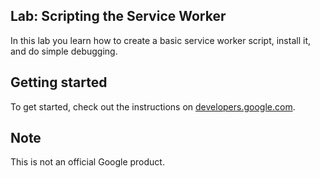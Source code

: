 ## Lab: Scripting the Service Worker

In this lab you learn how to create a basic service worker script, install it, and do simple debugging.

## Getting started

To get started, check out the instructions on [developers.google.com](https://developers.google.com/web/ilt/pwa/lab-scripting-the-service-worker).

## Note

This is not an official Google product.
